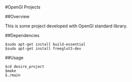 #OpenGl Projects

##Overview

This is some project developed with OpenGl standard library.

##Dependencies

```
$sudo apt-get install build-essential
$sudo apt-get install freeglut3-dev

```
##Usage 


```
$cd desire_project
$make 
$./main

```

